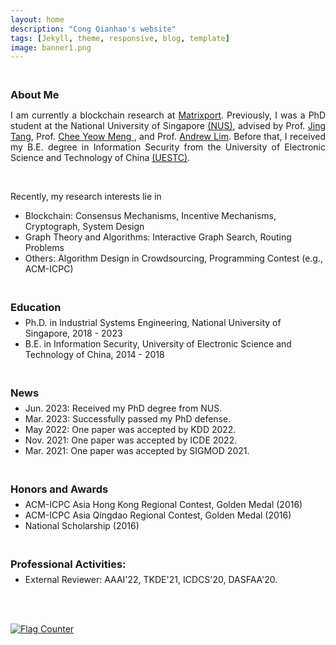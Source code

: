 ```yaml
---
layout: home
description: "Cong Qianhao's website"
tags: [Jekyll, theme, responsive, blog, template]
image: banner1.png
---
```

<h3 style="margin-bottom:0px;padding-top:20px;">About Me</h3>

<p align="justify">I am currently a blockchain research at <a href="https://www.matrixport.com/">Matrixport</a>. Previously, I was a PhD student at the National University of Singapore <a href="https://www.nus.edu.sg/" target="_blank">(NUS)</a>, advised by Prof. <a href="https://sites.google.com/view/jtang" target="_blank"> Jing Tang</a>, Prof. <a href="https://ymchee66.github.io/home/" target="_blank"> Chee Yeow Meng </a>, and Prof. <a href="https://www.limandrew.org/" target="_blank"> Andrew Lim</a>. Before that, I received my B.E. degree in Information Security from the University of Electronic Science and Technology of China <a href="https://en.uestc.edu.cn/" target="_blank">(UESTC)</a>. </p>

<br>
<p align="justify">Recently, my research interests lie in </p>
<ul>
<li>	    
Blockchain: Consensus Mechanisms, Incentive Mechanisms, Cryptograph, System Design
</li>
<li>	    
Graph Theory and Algorithms: Interactive Graph Search, Routing Problems
</li>
<li>	    
Others: Algorithm Design in Crowdsourcing, Programming Contest (e.g., ACM-ICPC)
</li>
</ul>

<h3 style="margin-bottom:-8px;padding-top:20px;">Education</h3>
<ul>
<li>
Ph.D. in Industrial Systems Engineering, National University of Singapore, 2018 - 2023
</li>
<li>
B.E. in Information Security, University of Electronic Science and Technology of China, 2014 - 2018
</li>
</ul>

<h3 style="margin-bottom:-8px;padding-top:20px;">News</h3>
<ul>
<li>
Jun. 2023: Received my PhD degree from NUS.
</li>
<li>
Mar. 2023: Successfully passed my PhD defense.
</li>
<li>
May 2022: One paper was accepted by KDD 2022.
</li>
<li>
Nov. 2021: One paper was accepted by ICDE 2022.
</li>
<li>
Mar. 2021: One paper was accepted by SIGMOD 2021.
</li>
</ul>

<h3 style="margin-bottom:-8px;padding-top:20px;">Honors and Awards</h3>
<ul>
<li>	    
ACM-ICPC Asia Hong Kong Regional Contest, Golden Medal (2016)
</li>
<li>	    
ACM-ICPC Asia Qingdao Regional Contest, Golden Medal (2016)
</li>
<li>	    
National Scholarship (2016)
</li>
</ul>

<h3 style="margin-bottom:-8px;padding-top:20px;">Professional Activities:</h3>
<ul>
<li> External Reviewer: AAAI'22, TKDE'21, ICDCS'20, DASFAA'20.
</li>
</ul>
<br>
<br>

<a href="https://info.flagcounter.com/67lP"><img src="https://s01.flagcounter.com/count2/67lP/bg_FFFFFF/txt_000000/border_CCCCCC/columns_2/maxflags_10/viewers_0/labels_0/pageviews_0/flags_0/percent_0/" alt="Flag Counter" border="0"></a>